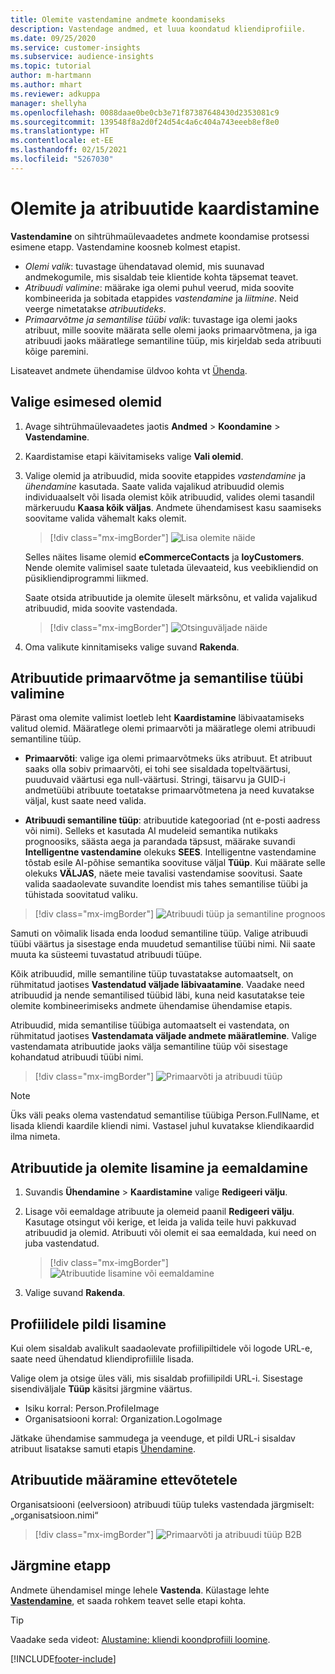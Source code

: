 ```yaml
---
title: Olemite vastendamine andmete koondamiseks
description: Vastendage andmed, et luua koondatud kliendiprofiile.
ms.date: 09/25/2020
ms.service: customer-insights
ms.subservice: audience-insights
ms.topic: tutorial
author: m-hartmann
ms.author: mhart
ms.reviewer: adkuppa
manager: shellyha
ms.openlocfilehash: 0088daae0be0cb3e71f87387648430d2353081c9
ms.sourcegitcommit: 139548f8a2d0f24d54c4a6c404a743eeeb8ef8e0
ms.translationtype: HT
ms.contentlocale: et-EE
ms.lasthandoff: 02/15/2021
ms.locfileid: "5267030"
---
```

# <a name="map-entities-and-attributes"></a>Olemite ja atribuutide kaardistamine

**Vastendamine** on sihtrühmaülevaadetes andmete koondamise protsessi esimene etapp. Vastendamine koosneb kolmest etapist.

- *Olemi valik*: tuvastage ühendatavad olemid, mis suunavad andmekogumile, mis sisaldab teie klientide kohta täpsemat teavet.
- *Atribuudi valimine*: määrake iga olemi puhul veerud, mida soovite kombineerida ja sobitada etappides *vastendamine* ja *liitmine*. Neid veerge nimetatakse *atribuutideks*.
- *Primaarvõtme ja semantilise tüübi valik*: tuvastage iga olemi jaoks atribuut, mille soovite määrata selle olemi jaoks primaarvõtmena, ja iga atribuudi jaoks määratlege semantiline tüüp, mis kirjeldab seda atribuuti kõige paremini.

Lisateavet andmete ühendamise üldvoo kohta vt [Ühenda](data-unification.md).

## <a name="select-the-first-entities"></a>Valige esimesed olemid

1. Avage sihtrühmaülevaadetes jaotis **Andmed** > **Koondamine** > **Vastendamine**.

2. Kaardistamise etapi käivitamiseks valige **Vali olemid**.

3. Valige olemid ja atribuudid, mida soovite etappides *vastendamine* ja *ühendamine* kasutada. Saate valida vajalikud atribuudid olemis individuaalselt või lisada olemist kõik atribuudid, valides olemi tasandil märkeruudu **Kaasa kõik väljas**. Andmete ühendamisest kasu saamiseks soovitame valida vähemalt kaks olemit.

   > [!div class="mx-imgBorder"]
   > ![Lisa olemite näide](media/data-manager-configure-map-add-entities-example.png "Lisa olemite näide")

   Selles näites lisame olemid **eCommerceContacts** ja **loyCustomers**. Nende olemite valimisel saate tuletada ülevaateid, kus veebikliendid on püsikliendiprogrammi liikmed.
   
   Saate otsida atribuutide ja olemite üleselt märksõnu, et valida vajalikud atribuudid, mida soovite vastendada.
   
     > [!div class="mx-imgBorder"]
   > ![Otsinguväljade näide](media/data-manager-configure-map-search-fields-example.png "Otsinguväljade näide")

4. Oma valikute kinnitamiseks valige suvand **Rakenda**.

## <a name="select-primary-key-and-semantic-type-for-attributes"></a>Atribuutide primaarvõtme ja semantilise tüübi valimine

Pärast oma olemite valimist loetleb leht **Kaardistamine** läbivaatamiseks valitud olemid. Määratlege olemi primaarvõti ja määratlege olemi atribuudi semantiline tüüp.

- **Primaarvõti**: valige iga olemi primaarvõtmeks üks atribuut. Et atribuut saaks olla sobiv primaarvõti, ei tohi see sisaldada topeltväärtusi, puuduvaid väärtusi ega null-väärtusi. Stringi, täisarvu ja GUID-i andmetüübi atribuute toetatakse primaarvõtmetena ja need kuvatakse väljal, kust saate need valida.

- **Atribuudi semantiline tüüp**: atribuutide kategooriad (nt e-posti aadress või nimi). Selleks et kasutada AI mudeleid semantika nutikaks prognoosiks, säästa aega ja parandada täpsust, määrake suvandi **Intelligentne vastendamine** olekuks **SEES**. Intelligentne vastendamine tõstab esile AI-põhise semantika soovituse väljal **Tüüp**. Kui määrate selle olekuks **VÄLJAS**, näete meie tavalisi vastendamise soovitusi. Saate valida saadaolevate suvandite loendist mis tahes semantilise tüübi ja tühistada soovitatud valiku.

> [!div class="mx-imgBorder"]
> ![Atribuudi tüüp ja semantiline prognoos](media/data-manager-configure-map-add-attributes-semantic-prediction.png "Atribuudi tüüp ja semantiline prognoos")

Samuti on võimalik lisada enda loodud semantiline tüüp. Valige atribuudi tüübi väärtus ja sisestage enda muudetud semantilise tüübi nimi. Nii saate muuta ka süsteemi tuvastatud atribuudi tüüpe.

Kõik atribuudid, mille semantiline tüüp tuvastatakse automaatselt, on rühmitatud jaotises **Vastendatud väljade läbivaatamine**. Vaadake need atribuudid ja nende semantilised tüübid läbi, kuna neid kasutatakse teie olemite kombineerimiseks andmete ühendamise ühendamise etapis.

Atribuudid, mida semantilise tüübiga automaatselt ei vastendata, on rühmitatud jaotises **Vastendamata väljade andmete määratlemine**. Valige vastendamata atribuutide jaoks välja semantiline tüüp või sisestage kohandatud atribuudi tüübi nimi.

> [!div class="mx-imgBorder"]
> ![Primaarvõti ja atribuudi tüüp](media/data-manager-configure-map-add-attributes.png "Primaarvõti ja atribuudi tüüp")

> [!NOTE]
> Üks väli peaks olema vastendatud semantilise tüübiga Person.FullName, et lisada kliendi kaardile kliendi nimi. Vastasel juhul kuvatakse kliendikaardid ilma nimeta. 

## <a name="add-and-remove-attributes-and-entities"></a>Atribuutide ja olemite lisamine ja eemaldamine

1. Suvandis **Ühendamine** > **Kaardistamine** valige **Redigeeri välju**.

2. Lisage või eemaldage atribuute ja olemeid paanil **Redigeeri välju**. Kasutage otsingut või kerige, et leida ja valida teile huvi pakkuvad atribuudid ja olemid. Atribuuti või olemit ei saa eemaldada, kui need on juba vastendatud.

   > [!div class="mx-imgBorder"]
   > ![Atribuutide lisamine või eemaldamine](media/configure-data-map-edit.png "Atribuutide lisamine või eemaldamine")

3. Valige suvand **Rakenda**.

## <a name="add-images-to-profiles"></a>Profiilidele pildi lisamine

Kui olem sisaldab avalikult saadaolevate profiilipiltidele või logode URL-e, saate need ühendatud kliendiprofiilile lisada.

Valige olem ja otsige üles väli, mis sisaldab profiilipildi URL-i. Sisestage sisendiväljale **Tüüp** käsitsi järgmine väärtus. 
- Isiku korral: Person.ProfileImage
- Organisatsiooni korral: Organization.LogoImage

Jätkake ühendamise sammudega ja veenduge, et pildi URL-i sisaldav atribuut lisatakse samuti etapis [Ühendamine](merge-entities.md).

## <a name="set-attributes-for-organizations"></a>Atribuutide määramine ettevõtetele

Organisatsiooni (eelversioon) atribuudi tüüp tuleks vastendada järgmiselt: „organisatsioon.nimi“
> [!div class="mx-imgBorder"]
> ![Primaarvõti ja atribuudi tüüp B2B](media/configure-data-map-edit-b2b.png "Primaarvõti ja atribuudi tüüp B2B")

## <a name="next-step"></a>Järgmine etapp

Andmete ühendamisel minge lehele **Vastenda**. Külastage lehte [**Vastendamine**](match-entities.md), et saada rohkem teavet selle etapi kohta.

> [!TIP]
> Vaadake seda videot: [Alustamine: kliendi koondprofiili loomine](https://youtu.be/oBfGEhucAxs).


[!INCLUDE[footer-include](../includes/footer-banner.md)]